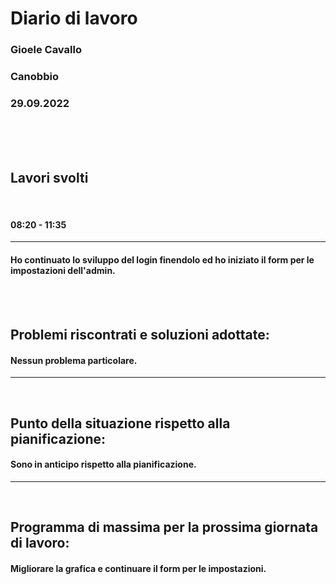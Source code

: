 
# **Diario di lavoro**

### **Gioele Cavallo**
### Canobbio
### 29.09.2022
<br><br><br>


## **Lavori svolti**

<br>

#### 08:20 - 11:35
---
#### Ho continuato lo sviluppo del login finendolo ed ho iniziato il form per le impostazioni dell'admin.

<br>
<br>

## **Problemi riscontrati e soluzioni adottate:**
#### Nessun problema particolare.

---
<br>

## **Punto della situazione rispetto alla pianificazione:**
#### Sono in anticipo rispetto alla pianificazione.
---
<br>

## **Programma di massima per la prossima giornata di lavoro:**
#### Migliorare la grafica e continuare il form per le impostazioni.